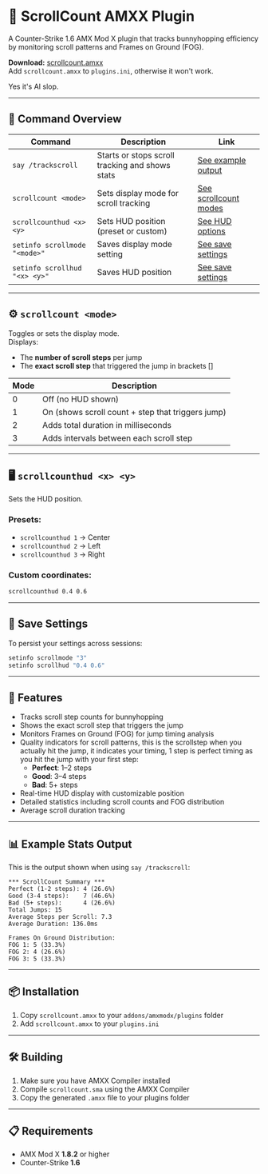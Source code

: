 # 🎯 ScrollCount AMXX Plugin

A Counter-Strike 1.6 AMX Mod X plugin that tracks bunnyhopping efficiency by monitoring scroll patterns and Frames on Ground (FOG).

**Download:** [scrollcount.amxx](https://github.com/frussif/scrollcount/raw/refs/heads/main/scrollcount.amxx)  
Add `scrollcount.amxx` to `plugins.ini`, otherwise it won't work.

Yes it's AI slop.

---

## 🧭 Command Overview

| Command | Description | Link |
|--------|-------------|------|
| `say /trackscroll` | Starts or stops scroll tracking and shows stats | [See example output](#-example-stats-output) |
| `scrollcount <mode>` | Sets display mode for scroll tracking | [See scrollcount modes](#️-scrollcount-mode) |
| `scrollcounthud <x> <y>` | Sets HUD position (preset or custom) | [See HUD options](#️-scrollcounthud-x-y) |
| `setinfo scrollmode "<mode>"` | Saves display mode setting | [See save settings](#-save-settings) |
| `setinfo scrollhud "<x> <y>"` | Saves HUD position | [See save settings](#-save-settings) |

---

## ⚙️ `scrollcount <mode>`

Toggles or sets the display mode.  
Displays:
- The **number of scroll steps** per jump
- The **exact scroll step** that triggered the jump in brackets []

| Mode | Description                                               |
|------|-----------------------------------------------------------|
| 0    | Off (no HUD shown)                                        |
| 1    | On (shows scroll count + step that triggers jump)         |
| 2    | Adds total duration in milliseconds                       |
| 3    | Adds intervals between each scroll step                   |

---

## 🖥️ `scrollcounthud <x> <y>`

Sets the HUD position.

### Presets:
- `scrollcounthud 1` → Center  
- `scrollcounthud 2` → Left  
- `scrollcounthud 3` → Right  

### Custom coordinates:
```bash
scrollcounthud 0.4 0.6
```

---

## 💾 Save Settings

To persist your settings across sessions:

```bash
setinfo scrollmode "3"
setinfo scrollhud "0.4 0.6"
```

---

## 🌟 Features

- Tracks scroll step counts for bunnyhopping
- Shows the exact scroll step that triggers the jump
- Monitors Frames on Ground (FOG) for jump timing analysis
- Quality indicators for scroll patterns, this is the scrollstep when you actually hit the jump, it indicates your timing, 1 step is perfect timing as you hit the jump with your first step:
  - **Perfect**: 1–2 steps
  - **Good**: 3–4 steps
  - **Bad**: 5+ steps
- Real-time HUD display with customizable position
- Detailed statistics including scroll counts and FOG distribution
- Average scroll duration tracking

---

## 📊 Example Stats Output

This is the output shown when using `say /trackscroll`:

```
*** ScrollCount Summary ***
Perfect (1-2 steps): 4 (26.6%)
Good (3-4 steps):    7 (46.6%)
Bad (5+ steps):      4 (26.6%)
Total Jumps: 15
Average Steps per Scroll: 7.3
Average Duration: 136.0ms

Frames On Ground Distribution:
FOG 1: 5 (33.3%)
FOG 2: 4 (26.6%)
FOG 3: 5 (33.3%)
```

---

## 📦 Installation

1. Copy `scrollcount.amxx` to your `addons/amxmodx/plugins` folder  
2. Add `scrollcount.amxx` to your `plugins.ini`

---

## 🛠️ Building

1. Make sure you have AMXX Compiler installed  
2. Compile `scrollcount.sma` using the AMXX Compiler  
3. Copy the generated `.amxx` file to your plugins folder

---

## 📋 Requirements

- AMX Mod X **1.8.2** or higher  
- Counter-Strike **1.6**
